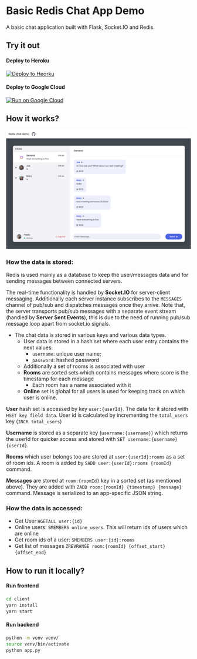 # Basic Redis Chat App Demo

A basic chat application built with Flask, Socket.IO and Redis.

## Try it out

#### Deploy to Heroku

<p>
    <a href="https://heroku.com/deploy" target="_blank">
        <img src="https://www.herokucdn.com/deploy/button.svg" alt="Deploy to Heorku" />
    </a>
</p>

#### Deploy to Google Cloud

<p>
    <a href="https://deploy.cloud.run" target="_blank">
        <img src="https://deploy.cloud.run/button.svg" alt="Run on Google Cloud" width="150px"/>
    </a>
</p>

## How it works?

![How it works](docs/screenshot001.png)

### How the data is stored:

Redis is used mainly as a database to keep the user/messages data and for sending messages between connected servers.

The real-time functionality is handled by **Socket.IO** for server-client messaging. Additionally each server instance subscribes to the `MESSAGES` channel of pub/sub and dispatches messages once they arrive. Note that, the server transports pub/sub messages with a separate event stream (handled by **Server Sent Events**), this is due to the need of running pub/sub message loop apart from socket.io signals.

- The chat data is stored in various keys and various data types.
  - User data is stored in a hash set where each user entry contains the next values:
    - `username`: unique user name;
    - `password`: hashed password
  - Additionally a set of rooms is associated with user
  - **Rooms** are sorted sets which contains messages where score is the timestamp for each message
    - Each room has a name associated with it
  - **Online** set is global for all users is used for keeping track on which user is online.

**User** hash set is accessed by key `user:{userId}`. The data for it stored with `HSET key field data`. User id is calculated by incrementing the `total_users` key (`INCR total_users`)

**Username** is stored as a separate key (`username:{username}`) which returns the userId for quicker access and stored with `SET username:{username} {userId}`.

**Rooms** which user belongs too are stored at `user:{userId}:rooms` as a set of room ids. A room is added by `SADD user:{userId}:rooms {roomId}` command.

**Messages** are stored at `room:{roomId}` key in a sorted set (as mentioned above). They are added with `ZADD room:{roomId} {timestamp} {message}` command. Message is serialized to an app-specific JSON string.

### How the data is accessed:

- Get User `HGETALL user:{id}`
- Online users: `SMEMBERS online_users`. This will return ids of users which are online
- Get room ids of a user: `SMEMBERS user:{id}:rooms`
- Get list of messages `ZREVRANGE room:{roomId} {offset_start} {offset_end}`

## How to run it locally?

#### Run frontend

```sh
cd client
yarn install
yarn start
```

#### Run backend

```sh
python -m venv venv/
source venv/bin/activate
python app.py
```
